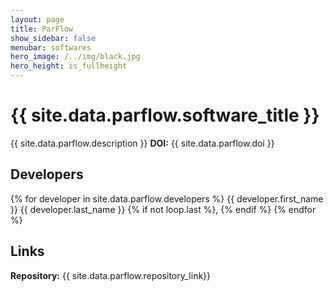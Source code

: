 ```yaml
---
layout: page
title: ParFlow
show_sidebar: false
menubar: softwares
hero_image: /../img/black.jpg
hero_height: is_fullheight
---
```


# {{ site.data.parflow.software_title }} 
[<i class="fas fa-book"></i>](https://parflow.org/) [<i class="fab fa-github"></i>](https://github.com/parflow/parflow) 

{{ site.data.parflow.description }}
**DOI:**  {{ site.data.parflow.doi }} <br>

## Developers 

{% for developer in site.data.parflow.developers %} {{ developer.first_name }} {{ developer.last_name }} {% if not loop.last %}, {% endif %} {% endfor %}

## Links
**Repository:**  {{ site.data.parflow.repository_link}}  <br>

